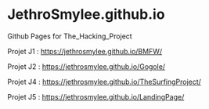 # JethroSmylee.github.io
Github Pages for The_Hacking_Project

Projet J1 : https://jethrosmylee.github.io/BMFW/

Projet J2 : https://jethrosmylee.github.io/Gogole/

Projet J4 : https://jethrosmylee.github.io/TheSurfingProject/

Projet J5 : https://jethrosmylee.github.io/LandingPage/
